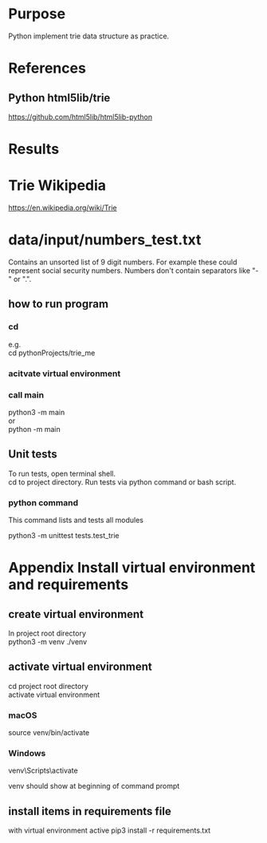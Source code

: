 # Purpose
Python implement trie data structure as practice.  

# References
## Python html5lib/trie
https://github.com/html5lib/html5lib-python

# Results

# Trie Wikipedia
https://en.wikipedia.org/wiki/Trie

# data/input/numbers_test.txt
Contains an unsorted list of 9 digit numbers.
For example these could represent social security numbers.
Numbers don't contain separators like "-" or ".".

## how to run program
### cd <project root directory>  
e.g.  
cd pythonProjects/trie_me

### acitvate virtual environment  

### call main
python3 -m main  
or  
python -m main


## Unit tests
To run tests, open terminal shell.  
cd to project directory. Run tests via python command or bash script.

### python command
This command lists and tests all modules

python3 -m unittest tests.test_trie


# Appendix Install virtual environment and requirements

## create virtual environment
In project root directory  
python3 -m venv ./venv

## activate virtual environment
cd project root directory  
activate virtual environment
### macOS
source venv/bin/activate
### Windows
venv\Scripts\activate

venv should show at beginning of command prompt  

## install items in requirements file
with virtual environment active
pip3 install -r requirements.txt
